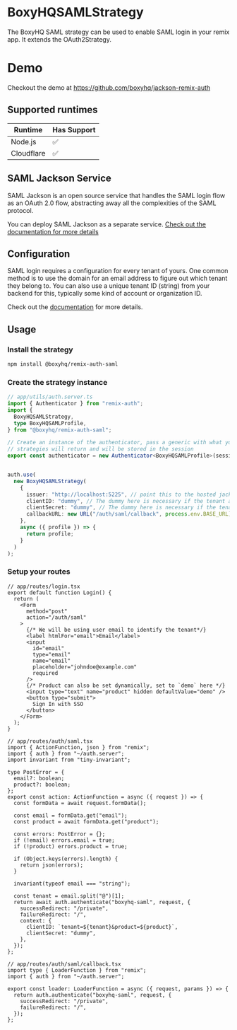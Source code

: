 # BoxyHQSAMLStrategy

The BoxyHQ SAML strategy can be used to enable SAML login in your remix app. It extends the OAuth2Strategy.

# Demo
Checkout the demo at https://github.com/boxyhq/jackson-remix-auth

## Supported runtimes

| Runtime    | Has Support |
| ---------- | ----------- |
| Node.js    | ✅          |
| Cloudflare | ✅          |

<!-- If it doesn't support one runtime, explain here why -->

## SAML Jackson Service

SAML Jackson is an open source service that handles the SAML login flow as an OAuth 2.0 flow, abstracting away all the complexities of the SAML protocol.

You can deploy SAML Jackson as a separate service. [Check out the documentation for more details](https://boxyhq.com/docs/jackson/deploy)

## Configuration

SAML login requires a configuration for every tenant of yours. One common method is to use the domain for an email address to figure out which tenant they belong to. You can also use a unique tenant ID (string) from your backend for this, typically some kind of account or organization ID.

Check out the [documentation](https://boxyhq.com/docs/jackson/saml-flow#2-saml-config-api) for more details.

## Usage
### Install the strategy
```bash
npm install @boxyhq/remix-auth-saml
```

### Create the strategy instance
```ts
// app/utils/auth.server.ts
import { Authenticator } from "remix-auth";
import {
  BoxyHQSAMLStrategy,
  type BoxyHQSAMLProfile,
} from "@boxyhq/remix-auth-saml";

// Create an instance of the authenticator, pass a generic with what your
// strategies will return and will be stored in the session
export const authenticator = new Authenticator<BoxyHQSAMLProfile>(sessionStorage);


auth.use(
  new BoxyHQSAMLStrategy(
    {
      issuer: "http://localhost:5225", // point this to the hosted jackson service
      clientID: "dummy", // The dummy here is necessary if the tenant and product are set dynamically from the client side
      clientSecret: "dummy", // The dummy here is necessary if the tenant and product are set dynamically from the client side
      callbackURL: new URL("/auth/saml/callback", process.env.BASE_URL).toString(), // BASE_URL should point to the application URL
    },
    async ({ profile }) => {
      return profile;
    }
  )
);
```

### Setup your routes

```tsx
// app/routes/login.tsx
export default function Login() {
  return (
    <Form
      method="post"
      action="/auth/saml"
    >
      {/* We will be using user email to identify the tenant*/}
      <label htmlFor="email">Email</label>
      <input
        id="email"
        type="email"
        name="email"
        placeholder="johndoe@example.com"
        required
      />
      {/* Product can also be set dynamically, set to `demo` here */}
      <input type="text" name="product" hidden defaultValue="demo" />
      <button type="submit">
        Sign In with SSO
      </button>
    </Form>
  );
}

```

```tsx
// app/routes/auth/saml.tsx
import { ActionFunction, json } from "remix";
import { auth } from "~/auth.server";
import invariant from "tiny-invariant";

type PostError = {
  email?: boolean;
  product?: boolean;
};
export const action: ActionFunction = async ({ request }) => {
  const formData = await request.formData();

  const email = formData.get("email");
  const product = await formData.get("product");

  const errors: PostError = {};
  if (!email) errors.email = true;
  if (!product) errors.product = true;

  if (Object.keys(errors).length) {
    return json(errors);
  }

  invariant(typeof email === "string");

  const tenant = email.split("@")[1];
  return await auth.authenticate("boxyhq-saml", request, {
    successRedirect: "/private",
    failureRedirect: "/",
    context: {
      clientID: `tenant=${tenant}&product=${product}`,
      clientSecret: "dummy",
    },
  });
};
```

```tsx
// app/routes/auth/saml/callback.tsx
import type { LoaderFunction } from "remix";
import { auth } from "~/auth.server";

export const loader: LoaderFunction = async ({ request, params }) => {
  return auth.authenticate("boxyhq-saml", request, {
    successRedirect: "/private",
    failureRedirect: "/",
  });
};

```
